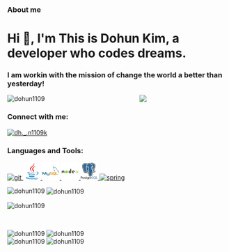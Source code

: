 ### About me

<h1 align="left">Hi 👋, I'm This is Dohun Kim, a developer who codes dreams.</h1>
<h3 align="left">I am workin with the mission of change the world a better than yesterday!</h3>

<p align="left"> <img src="https://komarev.com/ghpvc/?username=dohun1109&label=Profile%20views&color=0e75b6&style=flat" alt="dohun1109" /> 
<a href="https://github.com/dohun1109">
    <img align="right" src="https://github.com/dohun1109/dohun1109/assets/108252423/c84b76c4-6771-4b78-bf6c-188ad2bd150e" width="200"/>
  </a></p>

<h3 align="left">Connect with me:</h3>
<p align="left">
<a href="https://instagram.com/dh._.n1109k" target="blank"><img align="center" src="https://raw.githubusercontent.com/rahuldkjain/github-profile-readme-generator/master/src/images/icons/Social/instagram.svg" alt="dh._.n1109k" height="30" width="40" /></a>
</p>

<h3 align="left">Languages and Tools:</h3>
<p align="left"> <a href="https://git-scm.com/" target="_blank" rel="noreferrer"> <img src="https://www.vectorlogo.zone/logos/git-scm/git-scm-icon.svg" alt="git" width="40" height="40"/> </a> <a href="https://www.java.com" target="_blank" rel="noreferrer"> <img src="https://raw.githubusercontent.com/devicons/devicon/master/icons/java/java-original.svg" alt="java" width="40" height="40"/> </a> <a href="https://www.mysql.com/" target="_blank" rel="noreferrer"> <img src="https://raw.githubusercontent.com/devicons/devicon/master/icons/mysql/mysql-original-wordmark.svg" alt="mysql" width="40" height="40"/> </a> <a href="https://nodejs.org" target="_blank" rel="noreferrer"> <img src="https://raw.githubusercontent.com/devicons/devicon/master/icons/nodejs/nodejs-original-wordmark.svg" alt="nodejs" width="40" height="40"/> </a> <a href="https://www.postgresql.org" target="_blank" rel="noreferrer"> <img src="https://raw.githubusercontent.com/devicons/devicon/master/icons/postgresql/postgresql-original-wordmark.svg" alt="postgresql" width="40" height="40"/> </a> <a href="https://spring.io/" target="_blank" rel="noreferrer"> <img src="https://www.vectorlogo.zone/logos/springio/springio-icon.svg" alt="spring" width="40" height="40"/> </a> </p>

<p><img align="left" src="https://github-readme-stats.vercel.app/api/top-langs?username=dohun1109&show_icons=true&locale=en&layout=compact&theme=outrun" alt="dohun1109" /></p>

<p>&nbsp;<img align="center" src="https://github-readme-stats.vercel.app/api?username=dohun1109&show_icons=true&locale=en&theme=outrun" alt="dohun1109" /></p>

<p><img align="center" src="https://github-readme-streak-stats.herokuapp.com/?user=dohun1109&theme=outrun" alt="dohun1109" /></p>
</br>
<p>
    <img align="center" src="https://github-readme-stats.vercel.app/api/pin/?username=dohun1109&repo=HTML-CSS&theme=synthwave" alt="dohun1109"/>
    <img align="center" src="https://github-readme-stats.vercel.app/api/pin/?username=dohun1109&repo=SpringStudy&theme=synthwave" alt="dohun1109"/>
    </br>
    <img align="center" src="https://github-readme-stats.vercel.app/api/pin/?username=dohun1109&repo=Capston2023&theme=synthwave" alt="dohun1109"/>
    <img align="center" src="https://github-readme-stats.vercel.app/api/pin/?username=dohun1109&repo=ITshirt&theme=synthwave" alt="dohun1109"/>
</p>

